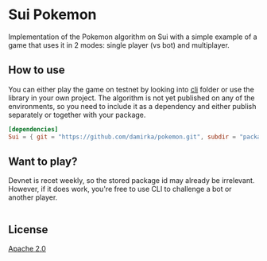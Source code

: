 # Sui Pokemon

Implementation of the Pokemon algorithm on Sui with a simple example of a game that uses it in 2 modes: single player (vs bot) and multiplayer.

## How to use

You can either play the game on testnet by looking into [cli](./cli) folder or use the library in your own project. The algorithm is not yet published on any of the environments, so you need to include it as a dependency and either publish separately or together with your package.

```toml
[dependencies]
Sui = { git = "https://github.com/damirka/pokemon.git", subdir = "packages/pokemon", rev = "main" }
```

## Want to play?

Devnet is recet weekly, so the stored package id may already be irrelevant. However, if it does work, you're free to use CLI to challenge a bot or another player.

```bash

```

## License

[Apache 2.0](./LICENSE)
